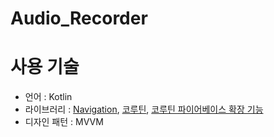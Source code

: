 # Audio_Recorder

# 사용 기술
 - 언어 : Kotlin
 - 라이브러리 : [Navigation](https://developer.android.com/jetpack/androidx/releases/navigation?hl=ko), [코루틴](https://github.com/Kotlin/kotlinx.coroutines), [코루틴 파이어베이스 확장 기능](https://kotlinlang.org/api/kotlinx.coroutines/kotlinx-coroutines-play-services/)
 - 디자인 패턴 : MVVM
